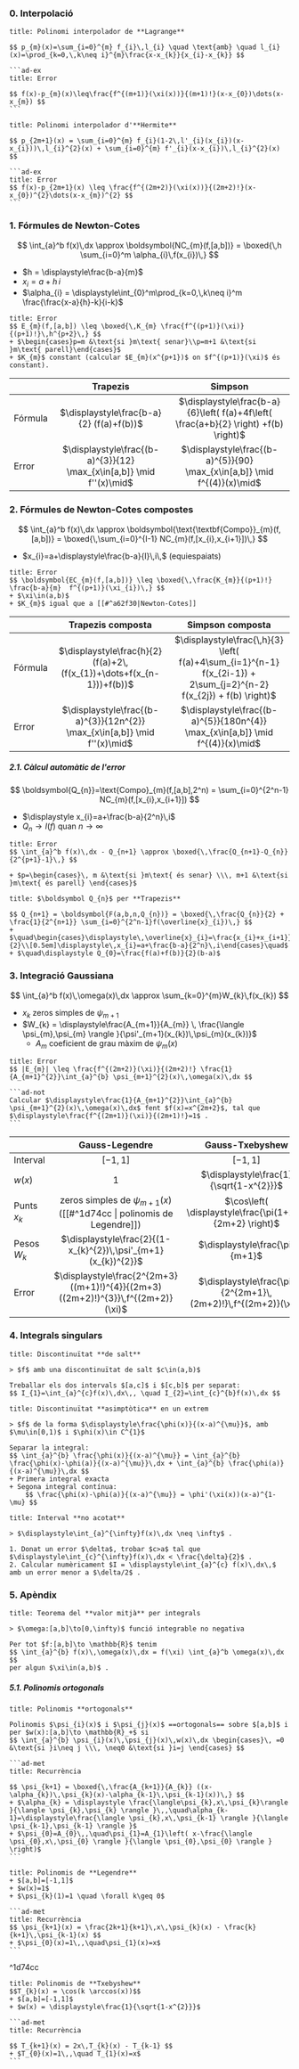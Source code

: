 ### 0. **Interpolació**

````ad-prop
title: Polinomi interpolador de **Lagrange**

$$ p_{m}(x)=\sum_{i=0}^{m} f_{i}\,l_{i} \quad \text{amb} \quad l_{i}(x)=\prod_{k=0,\,k\neq i}^{m}\frac{x-x_{k}}{x_{i}-x_{k}} $$

```ad-ex
title: Error

$$ f(x)-p_{m}(x)\leq\frac{f^{(m+1)}(\xi(x))}{(m+1)!}(x-x_{0})\dots(x-x_{m}) $$
```
````

````ad-prop
title: Polinomi interpolador d'**Hermite**

$$ p_{2m+1}(x) = \sum_{i=0}^{m} f_{i}(1-2\,l'_{i}(x_{i})(x-x_{i}))\,l_{i}^{2}(x) + \sum_{i=0}^{m} f'_{i}(x-x_{i})\,l_{i}^{2}(x) $$

```ad-ex
title: Error
$$ f(x)-p_{2m+1}(x) \leq \frac{f^{(2m+2)}(\xi(x))}{(2m+2)!}(x-x_{0})^{2}\dots(x-x_{m})^{2} $$
```
````


### 1. Fórmules de **Newton-Cotes**

$$ \int_{a}^b f(x)\,dx \approx \boldsymbol{NC_{m}(f,[a,b])} = \boxed{\,h \sum_{i=0}^m \alpha_{i}\,f(x_{i})\,} $$
+ $h = \displaystyle\frac{b-a}{m}$
+ $x_{i} = a+h\,i$
+ $\alpha_{i} = \displaystyle\int_{0}^m\prod_{k=0,\,k\neq i}^m \frac{\frac{x-a}{h}-k}{i-k}$

```ad-ex
title: Error
$$ E_{m}(f,[a,b]) \leq \boxed{\,K_{m} \frac{f^{(p+1)}(\xi)}{(p+1)!}\,h^{p+2}\,} $$
+ $\begin{cases}p=m &\text{si }m\text{ senar}\\p=m+1 &\text{si }m\text{ parell}\end{cases}$
+ $K_{m}$ constant (calcular $E_{m}(x^{p+1})$ on $f^{(p+1)}(\xi)$ és constant).
```

|         |                               Trapezis                               |                                       Simpson                                        |
| ------- |:--------------------------------------------------------------------:|:------------------------------------------------------------------------------------:|
| Fórmula |               $\displaystyle\frac{b-a}{2} (f(a)+f(b))$               | $\displaystyle\frac{b-a}{6}\left( f(a)+4f\left( \frac{a+b}{2} \right) +f(b) \right)$ |
| Error   | $\displaystyle\frac{(b-a)^{3}}{12} \max_{x\in[a,b]} \mid f''(x)\mid$ |       $\displaystyle\frac{(b-a)^{5}}{90} \max_{x\in[a,b]} \mid f^{(4)}(x)\mid$       | 


### 2. Fórmules de Newton-Cotes **compostes**

$$ \int_{a}^b f(x)\,dx \approx \boldsymbol{\text{\textbf{Compo}}_{m}(f,[a,b])} = \boxed{\,\sum_{i=0}^{I-1} NC_{m}(f,[x_{i},x_{i+1}])\,} $$
+ $x_{i}=a+\displaystyle\frac{b-a}{I}\,i\,$ (equiespaiats)

```ad-ex
title: Error
$$ \boldsymbol{EC_{m}(f,[a,b])} \leq \boxed{\,\frac{K_{m}}{(p+1)!} \frac{b-a}{m}  f^{(p+1)}(\xi_{i})\,} $$
+ $\xi\in(a,b)$
+ $K_{m}$ igual que a [[#^a62f30|Newton-Cotes]]
```

|         |                             Trapezis composta                             |                                                  Simpson composta                                                   | 
| ------- |:-------------------------------------------------------------------------:|:-------------------------------------------------------------------------------------------------------------------:|
| Fórmula |   $\displaystyle\frac{h}{2} (f(a)+2\,(f(x_{1})+\dots+f(x_{n-1}))+f(b))$   | $\displaystyle\frac{\,h}{3} \left( f(a)+4\sum_{i=1}^{n-1} f(x_{2i-1}) + 2\sum_{j=2}^{n-2} f(x_{2j}) + f(b) \right)$ |
| Error   | $\displaystyle\frac{(b-a)^{3}}{12n^{2}} \max_{x\in[a,b]} \mid f''(x)\mid$ |                   $\displaystyle\frac{(b-a)^{5}}{180n^{4}} \max_{x\in[a,b]} \mid f^{(4)}(x)\mid$                    |


##### 2.1. Càlcul **automàtic** de l'error

$$ \boldsymbol{Q_{n}}=\text{Compo}_{m}(f,[a,b],2^n) = \sum_{i=0}^{2^n-1} NC_{m}(f,[x_{i},x_{i+1}]) $$
+ $\displaystyle x_{i}=a+\frac{b-a}{2^n}\,i$
+ $Q_{n}\to I(f)$ quan $n\to \infty$

```ad-ex
title: Error
$$ \int_{a}^b f(x)\,dx - Q_{n+1} \approx \boxed{\,\frac{Q_{n+1}-Q_{n}}{2^{p+1}-1}\,} $$

+ $p=\begin{cases}\, m &\text{si }m\text{ és senar} \\\, m+1 &\text{si }m\text{ és parell} \end{cases}$
```

```ad-prop
title: $\boldsymbol Q_{n}$ per **Trapezis**

$$ Q_{n+1} = \boldsymbol{F(a,b,n,Q_{n})} = \boxed{\,\frac{Q_{n}}{2} + \frac{1}{2^{n+1}} \sum_{i=0}^{2^n-1}f(\overline{x}_{i})\,} $$
+ $\quad\begin{cases}\displaystyle\,\overline{x}_{i}=\frac{x_{i}+x_{i+1}}{2}\\[0.5em]\displaystyle\,x_{i}=a+\frac{b-a}{2^n}\,i\end{cases}\quad$
+ $\quad\displaystyle Q_{0}=\frac{f(a)+f(b)}{2}(b-a)$
```


### 3. Integració **Gaussiana**

$$ \int_{a}^b f(x)\,\omega(x)\,dx \approx \sum_{k=0}^{m}W_{k}\,f(x_{k}) $$
+  $x_{k}$ zeros simples de $\psi_{m+1}$
+ $W_{k} = \displaystyle\frac{A_{m+1}}{A_{m}} \, \frac{\langle \psi_{m},\psi_{m} \rangle }{\psi'_{m+1}(x_{k})\,\psi_{m}(x_{k})}$
	+ $A_{m}$ coeficient de grau màxim de $\psi_{m}(x)$

````ad-ex
title: Error
$$ |E_{m}| \leq \frac{f^{(2m+2)}(\xi)}{(2m+2)!} \frac{1}{A_{m+1}^{2}}\int_{a}^{b} \psi_{m+1}^{2}(x)\,\omega(x)\,dx $$

```ad-not
Calcular $\displaystyle\frac{1}{A_{m+1}^{2}}\int_{a}^{b} \psi_{m+1}^{2}(x)\,\omega(x)\,dx$ fent $f(x)=x^{2m+2}$, tal que $\displaystyle\frac{f^{(2m+1)}(\xi)}{(2m+1)!}=1$ .
```
````

|               |                                  Gauss-Legendre                                  |                        Gauss-Txebyshew                        |
| ------------- |:--------------------------------------------------------------------------------:|:-------------------------------------------------------------:|
| Interval      |                                     $[-1,1]$                                     |                           $[-1,1]$                            |
| $w(x)$        |                                        1                                         |            $\displaystyle\frac{1}{\sqrt{1-x^{2}}}$            |
| Punts $x_{k}$ |   zeros simples de $\psi_{m+1}(x)$<br>([[#^1d74cc \| polinomis de Legendre]])    |   $\cos\left( \displaystyle\frac{\pi(1+2k)}{2m+2} \right)$    |
| Pesos $W_{k}$ |          $\displaystyle\frac{2}{(1-x_{k}^{2})\,\psi'_{m+1}(x_{k})^{2}}$          |                $\displaystyle\frac{\pi}{m+1}$                 | 
| Error         | $\displaystyle\frac{2^{2m+3}((m+1)!)^{4}}{(2m+3)((2m+2)!)^{3}}\,f^{(2m+2)}(\xi)$ | $\displaystyle\frac{\pi}{2^{2m+1}\,(2m+2)!}\,f^{(2m+2)}(\xi)$ |


### 4. Integrals **singulars**

```ad-met
title: Discontinuïtat **de salt**

> $f$ amb una discontinuïtat de salt $c\in(a,b)$

Treballar els dos intervals $[a,c]$ i $[c,b]$ per separat:
$$ I_{1}=\int_{a}^{c}f(x)\,dx\,, \quad I_{2}=\int_{c}^{b}f(x)\,dx $$
```

```ad-met
title: Discontinuïtat **asimptòtica** en un extrem

> $f$ de la forma $\displaystyle\frac{\phi(x)}{(x-a)^{\mu}}$, amb  $\mu\in[0,1)$ i $\phi(x)\in C^{1}$

Separar la integral:
$$ \int_{a}^{b} \frac{\phi(x)}{(x-a)^{\mu}} = \int_{a}^{b} \frac{\phi(x)-\phi(a)}{(x-a)^{\mu}}\,dx + \int_{a}^{b} \frac{\phi(a)}{(x-a)^{\mu}}\,dx $$
+ Primera integral exacta
+ Segona integral contínua:
	$$ \frac{\phi(x)-\phi(a)}{(x-a)^{\mu}} = \phi'(\xi(x))(x-a)^{1-\mu} $$
```

```ad-met
title: Interval **no acotat**

> $\displaystyle\int_{a}^{\infty}f(x)\,dx \neq \infty$ .

1. Donat un error $\delta$, trobar $c>a$ tal que $\displaystyle\int_{c}^{\infty}f(x)\,dx < \frac{\delta}{2}$ .
2. Calcular numèricament $I = \displaystyle\int_{a}^{c} f(x)\,dx\,$ amb un error menor a $\delta/2$ .
```


### 5. Apèndix

```ad-teor
title: Teorema del **valor mitjà** per integrals

> $\omega:[a,b]\to[0,\infty)$ funció integrable no negativa

Per tot $f:[a,b]\to \mathbb{R}$ tenim
$$ \int_{a}^{b} f(x)\,\omega(x)\,dx = f(\xi) \int_{a}^b \omega(x)\,dx $$
per algun $\xi\in(a,b)$ .
```


##### 5.1. Polinomis **ortogonals**

`````ad-def
title: Polinomis **ortogonals**

Polinomis $\psi_{i}(x)$ i $\psi_{j}(x)$ ==ortogonals== sobre $[a,b]$ i per $w(x):[a,b]\to \mathbb{R}_+$ si
$$ \int_{a}^{b} \psi_{i}(x)\,\psi_{j}(x)\,w(x)\,dx \begin{cases}\, =0 &\text{si }i\neq j \\\, \neq0 &\text{si }i=j \end{cases} $$

```ad-met
title: Recurrència 

$$ \psi_{k+1} = \boxed{\,\frac{A_{k+1}}{A_{k}} ((x-\alpha_{k})\,\psi_{k}(x)-\alpha_{k-1}\,\psi_{k-1}(x))\,} $$
+ $\alpha_{k} = \displaystyle \frac{\langle\psi_{k},x\,\psi_{k}\rangle }{\langle \psi_{k},\psi_{k} \rangle }\,,\quad\alpha_{k-1}=\displaystyle\frac{\langle \psi_{k},x\,\psi_{k-1} \rangle }{\langle \psi_{k-1},\psi_{k-1} \rangle }$
+ $\psi_{0}=A_{0}\,,\quad\psi_{1}=A_{1}\left( x-\frac{\langle \psi_{0},x\,\psi_{0} \rangle }{\langle \psi_{0},\psi_{0} \rangle } \right)$
```
`````

````ad-prop
title: Polinomis de **Legendre**
+ $[a,b]=[-1,1]$
+ $w(x)=1$
+ $\psi_{k}(1)=1 \quad \forall k\geq 0$

```ad-met
title: Recurrència
$$ \psi_{k+1}(x) = \frac{2k+1}{k+1}\,x\,\psi_{k}(x) - \frac{k}{k+1}\,\psi_{k-1}(x) $$
+ $\psi_{0}(x)=1\,,\quad\psi_{1}(x)=x$
```
````

^1d74cc

````ad-prop
title: Polinomis de **Txebyshew**
$$T_{k}(x) = \cos(k \arccos(x))$$
+ $[a,b]=[-1,1]$
+ $w(x) = \displaystyle\frac{1}{\sqrt{1-x^{2}}}$

```ad-met
title: Recurrència 

$$ T_{k+1}(x) = 2x\,T_{k}(x) - T_{k-1} $$
+ $T_{0}(x)=1\,,\quad T_{1}(x)=x$
```
````